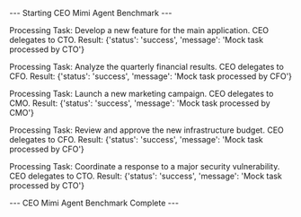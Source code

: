 --- Starting CEO Mimi Agent Benchmark ---

Processing Task: Develop a new feature for the main application.
CEO delegates to CTO.
Result: {'status': 'success', 'message': 'Mock task processed by CTO'}

Processing Task: Analyze the quarterly financial results.
CEO delegates to CFO.
Result: {'status': 'success', 'message': 'Mock task processed by CFO'}

Processing Task: Launch a new marketing campaign.
CEO delegates to CMO.
Result: {'status': 'success', 'message': 'Mock task processed by CMO'}

Processing Task: Review and approve the new infrastructure budget.
CEO delegates to CFO.
Result: {'status': 'success', 'message': 'Mock task processed by CFO'}

Processing Task: Coordinate a response to a major security vulnerability.
CEO delegates to CTO.
Result: {'status': 'success', 'message': 'Mock task processed by CTO'}

--- CEO Mimi Agent Benchmark Complete ---
